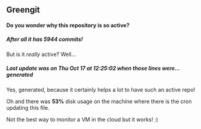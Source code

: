 ## Greengit

#### Do you wonder why this repository is so active?

##### After all it has 5944 commits!

But is it *really* active? Well...

##### Last update was on Thu Oct 17 at 12:25:02 when those lines were... generated

Yes, generated, because it certainly helps a lot to have such an active repo!

Oh and there was **53%** disk usage on the machine
where there is the cron updating this file.

Not the best way to monitor a VM in the cloud but it works! :)
